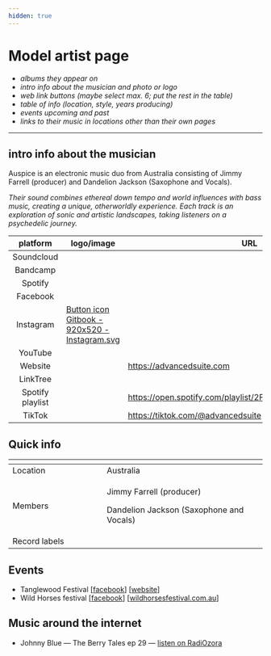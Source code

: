 ```yaml
---
hidden: true
---
```


# Model artist page



* _albums they appear on_
* _intro info about the musician and photo or logo_
* _web link buttons (maybe select max. 6; put the rest in the table)_
* _table of info (location, style, years producing)_
* _events upcoming and past_
* _links to their music in locations other than their own pages_

***

## intro info about the musician

Auspice is an electronic music duo from Australia consisting of Jimmy Farrell (producer) and Dandelion Jackson (Saxophone and Vocals).&#x20;

_Their sound combines ethereal down tempo and world influences with bass music, creating a unique, otherworldly experience. Each track is an exploration of sonic and artistic landscapes, taking listeners on a psychedelic journey._

<table data-column-title-hidden data-view="cards"><thead><tr><th align="center">platform</th><th data-hidden data-card-cover data-type="files">logo/image</th><th data-hidden data-card-target data-type="content-ref">URL</th></tr></thead><tbody><tr><td align="center">Soundcloud</td><td></td><td></td></tr><tr><td align="center">Bandcamp</td><td></td><td></td></tr><tr><td align="center">Spotify</td><td></td><td></td></tr><tr><td align="center">Facebook</td><td></td><td></td></tr><tr><td align="center">Instagram</td><td><a href="../../.gitbook/assets/Button icon Gitbook - 920x520 - Instagram.svg">Button icon Gitbook - 920x520 - Instagram.svg</a></td><td></td></tr><tr><td align="center">YouTube</td><td></td><td></td></tr><tr><td align="center">Website</td><td></td><td><a href="https://advancedsuite.com">https://advancedsuite.com</a></td></tr><tr><td align="center">LinkTree</td><td></td><td></td></tr><tr><td align="center">Spotify playlist</td><td></td><td><a href="https://open.spotify.com/playlist/2FUX8D9JquYNXuChUDuEma">https://open.spotify.com/playlist/2FUX8D9JquYNXuChUDuEma</a></td></tr><tr><td align="center">TikTok</td><td></td><td><a href="https://tiktok.com/@advancedsuite">https://tiktok.com/@advancedsuite</a></td></tr></tbody></table>

## Quick info

<table data-header-hidden><thead><tr><th width="171"></th><th></th></tr></thead><tbody><tr><td>Location</td><td>Australia</td></tr><tr><td>Members</td><td><p>Jimmy Farrell (producer) </p><p>Dandelion Jackson (Saxophone and Vocals)</p></td></tr><tr><td>Record labels</td><td></td></tr></tbody></table>



## Events

* Tanglewood Festival \[[facebook](https://www.facebook.com/tanglewoodfestival)] \[[website](https://tanglewoodfestival.com.au/)]
* Wild Horses festival \[[facebook](https://www.facebook.com/Yeeeeeehaaaaaa)] \[[wildhorsesfestival.com.au](https://wildhorsesfestival.com.au)]

## Music around the internet

* Johnny Blue — The Berry Tales ep 29 — [listen on RadiOzora](https://radiozora.fm/johnny-blue-presents/the-berry-tales-ep-29/)&#x20;
